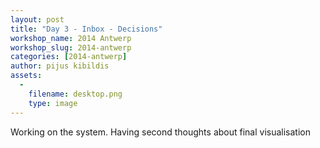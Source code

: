 ```yaml
---
layout: post
title: "Day 3 - Inbox - Decisions"
workshop_name: 2014 Antwerp
workshop_slug: 2014-antwerp
categories: [2014-antwerp]
author: pijus kibildis
assets:
  -
    filename: desktop.png
    type: image
---
```

Working on the system. Having second thoughts about final visualisation
